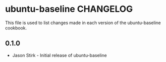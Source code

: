 ubuntu-baseline CHANGELOG
==========================

This file is used to list changes made in each version of the ubuntu-baseline cookbook.

0.1.0
-----
- Jason Stirk - Initial release of ubuntu-baseline
